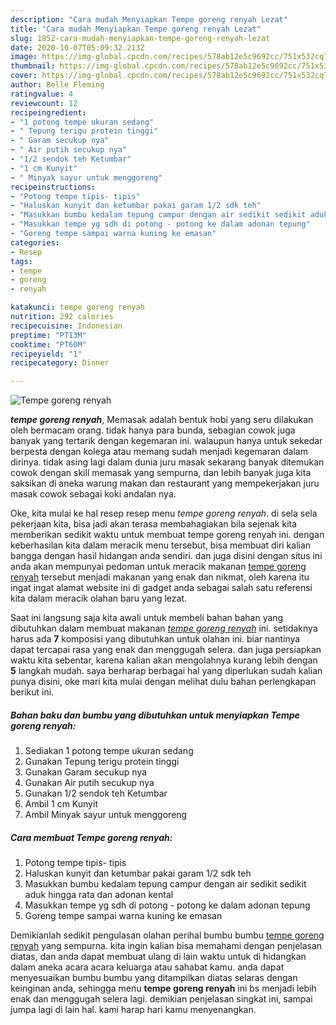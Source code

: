 ```yaml
---
description: "Cara mudah Menyiapkan Tempe goreng renyah Lezat"
title: "Cara mudah Menyiapkan Tempe goreng renyah Lezat"
slug: 1852-cara-mudah-menyiapkan-tempe-goreng-renyah-lezat
date: 2020-10-07T05:09:32.213Z
image: https://img-global.cpcdn.com/recipes/578ab12e5c9692cc/751x532cq70/tempe-goreng-renyah-foto-resep-utama.jpg
thumbnail: https://img-global.cpcdn.com/recipes/578ab12e5c9692cc/751x532cq70/tempe-goreng-renyah-foto-resep-utama.jpg
cover: https://img-global.cpcdn.com/recipes/578ab12e5c9692cc/751x532cq70/tempe-goreng-renyah-foto-resep-utama.jpg
author: Belle Fleming
ratingvalue: 4
reviewcount: 12
recipeingredient:
- "1 potong tempe ukuran sedang"
- " Tepung terigu protein tinggi"
- " Garam secukup nya"
- " Air putih secukup nya"
- "1/2 sendok teh Ketumbar"
- "1 cm Kunyit"
- " Minyak sayur untuk menggoreng"
recipeinstructions:
- "Potong tempe tipis- tipis"
- "Haluskan kunyit dan ketumbar pakai garam 1/2 sdk teh"
- "Masukkan bumbu kedalam tepung campur dengan air sedikit sedikit aduk hingga rata dan adonan kental"
- "Masukkan tempe yg sdh di potong - potong ke dalam adonan tepung"
- "Goreng tempe sampai warna kuning ke emasan"
categories:
- Resep
tags:
- tempe
- goreng
- renyah

katakunci: tempe goreng renyah 
nutrition: 292 calories
recipecuisine: Indonesian
preptime: "PT13M"
cooktime: "PT60M"
recipeyield: "1"
recipecategory: Dinner

---
```



![Tempe goreng renyah](https://img-global.cpcdn.com/recipes/578ab12e5c9692cc/751x532cq70/tempe-goreng-renyah-foto-resep-utama.jpg)

<b><i>tempe goreng renyah</i></b>, Memasak adalah bentuk hobi yang seru dilakukan oleh bermacam orang. tidak hanya para bunda, sebagian cowok juga banyak yang tertarik dengan kegemaran ini. walaupun hanya untuk sekedar berpesta dengan kolega atau memang sudah menjadi kegemaran dalam dirinya. tidak asing lagi dalam dunia juru masak sekarang banyak ditemukan cowok dengan skill memasak yang sempurna, dan lebih banyak juga kita saksikan di aneka warung makan dan restaurant yang mempekerjakan juru masak cowok sebagai koki andalan nya.



Oke, kita mulai ke hal resep resep menu <i>tempe goreng renyah</i>. di sela sela pekerjaan kita, bisa jadi akan terasa membahagiakan bila sejenak kita memberikan sedikit waktu untuk membuat tempe goreng renyah ini. dengan keberhasilan kita dalam meracik menu tersebut, bisa membuat diri kalian bangga dengan hasil hidangan anda sendiri. dan juga disini dengan situs ini anda akan mempunyai pedoman untuk meracik makanan <u>tempe goreng renyah</u> tersebut menjadi makanan yang enak dan nikmat, oleh karena itu ingat ingat alamat website ini di gadget anda sebagai salah satu referensi kita dalam meracik olahan baru yang lezat.


Saat ini langsung saja kita awali untuk membeli bahan bahan yang dibutuhkan dalam membuat makanan <u><i>tempe goreng renyah</i></u> ini. setidaknya harus ada <b>7</b> komposisi yang dibutuhkan untuk olahan ini. biar nantinya dapat tercapai rasa yang enak dan menggugah selera. dan juga persiapkan waktu kita sebentar, karena kalian akan mengolahnya kurang lebih dengan <b>5</b> langkah mudah. saya berharap berbagai hal yang diperlukan sudah kalian punya disini, oke mari kita mulai dengan melihat dulu bahan perlengkapan berikut ini.

<!--inarticleads1-->

##### Bahan baku dan bumbu yang dibutuhkan untuk menyiapkan Tempe goreng renyah:

1. Sediakan 1 potong tempe ukuran sedang
1. Gunakan  Tepung terigu protein tinggi
1. Gunakan  Garam secukup nya
1. Gunakan  Air putih secukup nya
1. Gunakan 1/2 sendok teh Ketumbar
1. Ambil 1 cm Kunyit
1. Ambil  Minyak sayur untuk menggoreng




<!--inarticleads2-->

##### Cara membuat Tempe goreng renyah:

1. Potong tempe tipis- tipis
1. Haluskan kunyit dan ketumbar pakai garam 1/2 sdk teh
1. Masukkan bumbu kedalam tepung campur dengan air sedikit sedikit aduk hingga rata dan adonan kental
1. Masukkan tempe yg sdh di potong - potong ke dalam adonan tepung
1. Goreng tempe sampai warna kuning ke emasan




Demikianlah sedikit pengulasan olahan perihal bumbu bumbu <u>tempe goreng renyah</u> yang sempurna. kita ingin kalian bisa memahami dengan penjelasan diatas, dan anda dapat membuat ulang di lain waktu untuk di hidangkan dalam aneka acara acara keluarga atau sahabat kamu. anda dapat menyesuaikan bumbu bumbu yang ditampilkan diatas selaras dengan keinginan anda, sehingga menu <b>tempe goreng renyah</b> ini bs menjadi lebih enak dan menggugah selera lagi. demikian penjelasan singkat ini, sampai jumpa lagi di lain hal. kami harap hari kamu menyenangkan.
